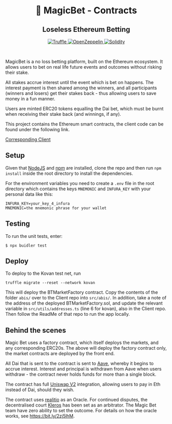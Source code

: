 <h1 align="center">
  <span role="img" aria-label="tophat">
    🎩
  </span>
  MagicBet - Contracts
</h1>
<h2 align="center">Loseless Ethereum Betting</h2>

<p align="center">
    <a href="https://www.trufflesuite.com/">
    <img src="https://img.shields.io/badge/built%20with-Truffle-blueviolet?style=flat-square" alt="Truffle" />
    </a>
    <a href="https://docs.openzeppelin.com/">
    <img src="https://img.shields.io/badge/built%20with-OpenZeppelin-3677FF?style=flat-square" alt="OpenZeppelin" />
    </a>
        <a href="https://solidity.readthedocs.io/en/v0.6.7/index.html">
    <img src="https://img.shields.io/badge/solc-0.6.7-brown?style=flat-square" alt="Solidity" />
    </a>
</p>

<br/>

MagicBet is a no loss betting platform, built on the Ethereum ecosystem. It allows users to bet on real life future events and outcomes without risking their stake.

All stakes accrue interest until the event which is bet on happens. The interest payment is then shared among the winners, and all participants (winners and losers) get their stakes back - thus allowing users to save money in a fun manner.

Users are minted ERC20 tokens equalling the Dai bet, which must be burnt when receiving their stake back (and winnings, if any).

This project contains the Ethereum smart contracts, the client code can be found under the following link.

[Corresponding Client](https://github.com/BetTogether/BetTogether-Client)

## Setup

Given that [NodeJS](https://nodejs.org/) and [npm](https://www.npmjs.com/) are installed, clone the repo and then run `npm install` inside the root directory to install the dependencies.

For the environment variables you need to create a `.env` file in the root directory which contains the keys `MNEMONIC` and `INFURA_KEY` with your personal data like this:

```
INFURA_KEY=your_key_4_infura
MNEMONIC=the mnemonic phrase for your wallet
```

## Testing

To run the unit tests, enter:

```
$ npx buidler test
```

## Deploy

To deploy to the Kovan test net, run

```
truffle migrate --reset --network kovan
```

This will deploy the BTMarketFactory contract. Copy the contents of the folder `abis/` over to the Client repo into `src/abis/`. In addition, take a note of the address of the deployed BTMarketFactory.sol, and update the relevant variable in `src/utils/addresses.ts` (line 6 for kovan), also in the Client repo. Then follow the ReadMe of that repo to run the app locally.

## Behind the scenes

Magic Bet uses a factory contract, which itself deploys the markets, and any corresponding ERC20s. The above will deploy the factory contract only, the market contracts are deployed by the front end.

All Dai that is sent to the contract is sent to [Aave](https://aave.com/), whereby it begins to accrue interest. Interest and principal is withdrawn from Aave when users withdraw - the contract never holds funds for more than a single block.

The contract has full [Uniswap V2](https://uniswap.org/) integration, allowing users to pay in Eth instead of Dai, should they wish.

The contract uses [realitio](https://realit.io/) as an Oracle. For continued disputes, the decentralised court [Kleros](https://kleros.io) has been set as an arbitrator. The Magic Bet team have zero ability to set the outcome. For details on how the oracle works, see https://bit.ly/2zj5lhM.
